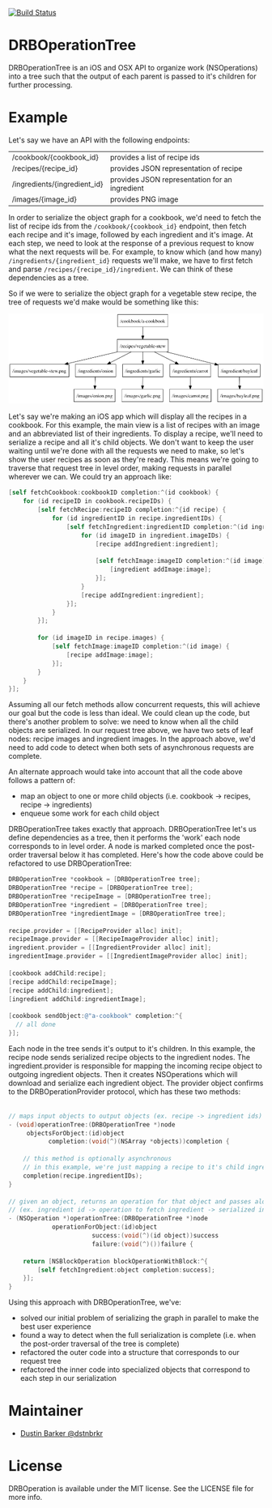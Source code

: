 [![Build Status](https://travis-ci.org/dstnbrkr/DRBOperationTree.png?branch=master)](https://travis-ci.org/dstnbrkr/DRBOperationTree)

# DRBOperationTree
DRBOperationTree is an iOS and OSX API to organize work (NSOperations) into a tree such that the output of each parent is passed to it's children for further processing.

# Example
Let's say we have an API with the following endpoints:

<table>
  <tr>
    <td>/cookbook/{cookbook_id}</td>
    <td>provides a list of recipe ids</td>
  </tr>
  <tr>
    <td>/recipes/{recipe_id}</td>
    <td>provides JSON representation of recipe</td>
  </tr>
  <tr>
    <td>/ingredients/{ingredient_id}</td>
    <td>provides JSON representation for an ingredient</td>
  </tr>
  <tr>
    <td>/images/{image_id}</td>
    <td>provides PNG image</td>
  </tr>
</table>

In order to serialize the object graph for a cookbook, we'd need to fetch the list of recipe ids from the `/cookbook/{cookbook_id}` endpoint, then fetch each recipe and it's image, followed by each ingredient and it's image. At each step, we need to look at the response of a previous request to know what the next requests will be. For example, to know which (and how many) `/ingredients/{ingredient_id}` requests we'll make, we have to first fetch and parse `/recipes/{recipe_id}/ingredient`. We can think of these dependencies as a tree.

So if we were to serialize the object graph for a vegetable stew recipe, the tree of requests we'd make would be something like this:

![Cookbook Request Tree](cookbook.png)

Let's say we're making an iOS app which will display all the recipes in a cookbook. For this example, the main view is a list of recipes with an image and an abbreviated list of their ingredients. To display a recipe, we'll need to serialize a recipe and all it's child objects. We don't want to keep the user waiting until we're done with all the requests we need to make, so let's show the user recipes as soon as they're ready. This means we're going to traverse that request tree in level order, making requests in parallel wherever we can. We could try an approach like:

```objective-c
[self fetchCookbook:cookbookID completion:^(id cookbook) {
    for (id recipeID in cookbook.recipeIDs) {
        [self fetchRecipe:recipeID completion:^{id recipe) {
            for (id ingredientID in recipe.ingredientIDs) {
                [self fetchIngredient:ingredientID completion:^(id ingredient) {
                    for (id imageID in ingredient.imageIDs) {
                        [recipe addIngredient:ingredient];

                        [self fetchImage:imageID completion:^(id image) {
                            [ingredient addImage:image];
                        }];
                    }
                    [recipe addIngredient:ingredient];
                }];
            }
        }];
        
        for (id imageID in recipe.images) {
            [self fetchImage:imageID completion:^(id image) {
                [recipe addImage:image];
            }];
        }
    }
}];
```

Assuming all our fetch methods allow concurrent requests, this will achieve our goal but the code is less than ideal. We could clean up the code, but there's another problem to solve: we need to know when all the child objects are serialized. In our request tree above, we have two sets of leaf nodes: recipe images and ingredient images. In the approach above, we'd need to add code to detect when both sets of asynchronous requests are complete.

An alternate approach would take into account that all the code above follows a pattern of:
* map an object to one or more child objects (i.e. cookbook -> recipes, recipe -> ingredients)
* enqueue some work for each child object

DRBOperationTree takes exactly that approach. DRBOperationTree let's us define dependencies as a tree, then it performs the 'work' each node corresponds to in level order. A node is marked completed once the post-order traversal below it has completed. Here's how the code above could be refactored to use DRBOperationTree:

```objective-c
DRBOperationTree *cookbook = [DRBOperationTree tree];
DRBOperationTree *recipe = [DRBOperationTree tree];
DRBOperationTree *recipeImage = [DRBOperationTree tree];
DRBOperationTree *ingredient = [DRBOperationTree tree];
DRBOperationTree *ingredientImage = [DRBOperationTree tree];

recipe.provider = [[RecipeProvider alloc] init];
recipeImage.provider = [[RecipeImageProvider alloc] init];
ingredient.provider = [[IngredientProvider alloc] init];
ingredientImage.provider = [[IngredientImageProvider alloc] init];

[cookbook addChild:recipe];
[recipe addChild:recipeImage];
[recipe addChild:ingredient];
[ingredient addChild:ingredientImage];

[cookbook sendObject:@"a-cookbook" completion:^{
  // all done
}];
````

Each node in the tree sends it's output to it's children. In this example, the recipe node sends serialized recipe objects to the ingredient nodes. The ingredient.provider is responsible for mapping the incoming recipe object to outgoing ingredient objects. Then it creates NSOperations which will download and serialize each ingredient object. The provider object confirms to the DRBOperationProvider protocol, which has these two methods:

```objective-c

// maps input objects to output objects (ex. recipe -> ingredient ids) 
- (void)operationTree:(DRBOperationTree *)node
     objectsForObject:(id)object
           completion:(void(^)(NSArray *objects))completion {

    // this method is optionally asynchronous
    // in this example, we're just mapping a recipe to it's child ingredient ids
    completion(recipe.ingredientIDs);
}

// given an object, returns an operation for that object and passes along the result
// (ex. ingredient id -> operation to fetch ingredient -> serialized ingredient object)
- (NSOperation *)operationTree:(DRBOperationTree *)node
            operationForObject:(id)object
                       success:(void(^)(id object))success
                       failure:(void(^)())failure {

    return [NSBlockOperation blockOperationWithBlock:^{
        [self fetchIngredient:object completion:success];
    }];
}
```

Using this approach with DRBOperationTree, we've:
* solved our initial problem of serializing the graph in parallel to make the best user experience
* found a way to detect when the full serialization is complete (i.e. when the post-order traversal of the tree is complete)
* refactored the outer code into a structure that corresponds to our request tree
* refactored the inner code into specialized objects that correspond to each step in our serialization

# Maintainer

* [Dustin Barker @dstnbrkr](http://twitter.com/dstnbrkr)

# License

DRBOperation is available under the MIT license. See the LICENSE file for more info.












